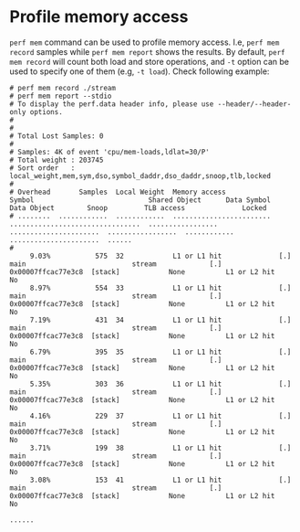 # Profile memory access

`perf mem` command can be used to profile memory access. I.e, `perf mem record` samples while `perf mem report` shows the results. By default, `perf mem record` will count both load and store operations, and `-t` option can be used to specify one of them (e.g, `-t load`). Check following example:  

	# perf mem record ./stream
  	# perf mem report --stdio
	# To display the perf.data header info, please use --header/--header-only options.
	#
	#
	# Total Lost Samples: 0
	#
	# Samples: 4K of event 'cpu/mem-loads,ldlat=30/P'
	# Total weight : 203745
	# Sort order   : local_weight,mem,sym,dso,symbol_daddr,dso_daddr,snoop,tlb,locked
	#
	# Overhead       Samples  Local Weight  Memory access             Symbol                            Shared Object      Data Symbol             Data Object        Snoop         TLB access              Locked
	# ........  ............  ............  ........................  ................................  .................  ......................  .................  ............  ......................  ......
	#
	     9.03%           575  32            L1 or L1 hit              [.] main                          stream             [.] 0x00007ffcac77e3c8  [stack]            None          L1 or L2 hit            No
	     8.97%           554  33            L1 or L1 hit              [.] main                          stream             [.] 0x00007ffcac77e3c8  [stack]            None          L1 or L2 hit            No
	     7.19%           431  34            L1 or L1 hit              [.] main                          stream             [.] 0x00007ffcac77e3c8  [stack]            None          L1 or L2 hit            No
	     6.79%           395  35            L1 or L1 hit              [.] main                          stream             [.] 0x00007ffcac77e3c8  [stack]            None          L1 or L2 hit            No
	     5.35%           303  36            L1 or L1 hit              [.] main                          stream             [.] 0x00007ffcac77e3c8  [stack]            None          L1 or L2 hit            No
	     4.16%           229  37            L1 or L1 hit              [.] main                          stream             [.] 0x00007ffcac77e3c8  [stack]            None          L1 or L2 hit            No
	     3.71%           199  38            L1 or L1 hit              [.] main                          stream             [.] 0x00007ffcac77e3c8  [stack]            None          L1 or L2 hit            No
	     3.08%           153  41            L1 or L1 hit              [.] main                          stream             [.] 0x00007ffcac77e3c8  [stack]            None          L1 or L2 hit            No

	......